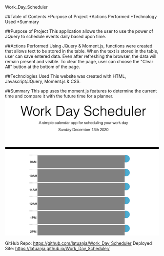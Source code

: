 Work_Day_Scheduler

##Table of Contents 
*Purpose of Project 
*Actions Performed 
*Technology Used 
*Summary

##Purpose of Project 
This application allows the user to use the power of JQuery to schedule events daily based upon time.  

##Actions Performed 
Using JQuery & Moment.js, functions were created that allows text to be stored in the table.  When the text is stored in the table, user can save entered data.  Even after refreshing the browser, the data will remain present and visible.  To clear the page, user can choose the "Clear All" button at the bottom of the page.

##Technologies Used 
This website was created with HTML, Javascript/JQuery, Moment.js & CSS.

##Summary 
This app uses the moment.js features to determine the current time and compare it with the future time for a planner.  
![](assets/Readme_Screenshot.png)

GitHub Repo: https://github.com/latuanja/Work_Day_Scheduler
Deployed Site: https://latuanja.github.io/Work_Day_Scheduler/
